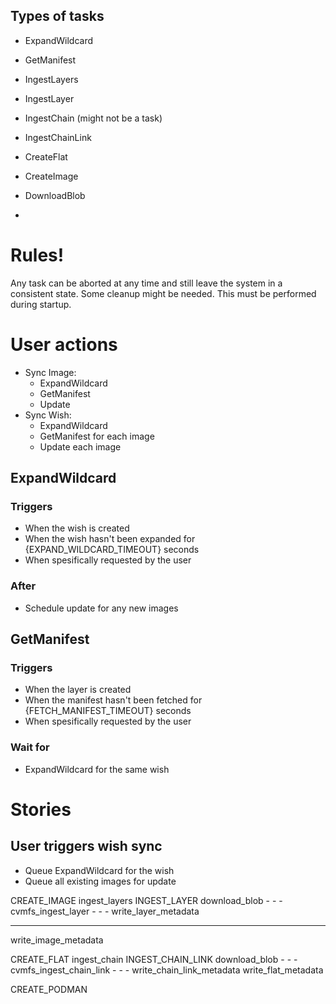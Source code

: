 
## Types of tasks
- ExpandWildcard
- GetManifest

- IngestLayers
- IngestLayer

- IngestChain (might not be a task)
- IngestChainLink

- CreateFlat
- CreateImage

- DownloadBlob
- 


# Rules!
Any task can be aborted at any time and still leave the system in a consistent state.
Some cleanup might be needed. This must be performed during startup.


# User actions
- Sync Image:
    - ExpandWildcard
    - GetManifest
    - Update
- Sync Wish:
    - ExpandWildcard
    - GetManifest for each image
    - Update each image


## ExpandWildcard
### Triggers
- When the wish is created
- When the wish hasn't been expanded for {EXPAND_WILDCARD_TIMEOUT} seconds
- When spesifically requested by the user
### After
- Schedule update for any new images


## GetManifest
### Triggers
- When the layer is created
- When the manifest hasn't been fetched for {FETCH_MANIFEST_TIMEOUT} seconds
- When spesifically requested by the user
### Wait for
- ExpandWildcard for the same wish



# Stories
## User triggers wish sync
- Queue ExpandWildcard for the wish
- Queue all existing images for update


CREATE_IMAGE
  ingest_layers
    INGEST_LAYER
      download_blob
      - - -
      cvmfs_ingest_layer
      - - -
      write_layer_metadata
  - - - 
  write_image_metadata

CREATE_FLAT
  ingest_chain
    INGEST_CHAIN_LINK
      download_blob
      - - -
      cvmfs_ingest_chain_link
      - - -
      write_chain_link_metadata
  write_flat_metadata

CREATE_PODMAN
  
